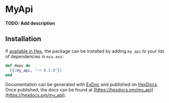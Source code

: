 # MyApi

**TODO: Add description**

## Installation

If [available in Hex](https://hex.pm/docs/publish), the package can be installed
by adding `my_api` to your list of dependencies in `mix.exs`:

```elixir
def deps do
  [{:my_api, "~> 0.1.0"}]
end
```

Documentation can be generated with [ExDoc](https://github.com/elixir-lang/ex_doc)
and published on [HexDocs](https://hexdocs.pm). Once published, the docs can
be found at [https://hexdocs.pm/my_api](https://hexdocs.pm/my_api).

